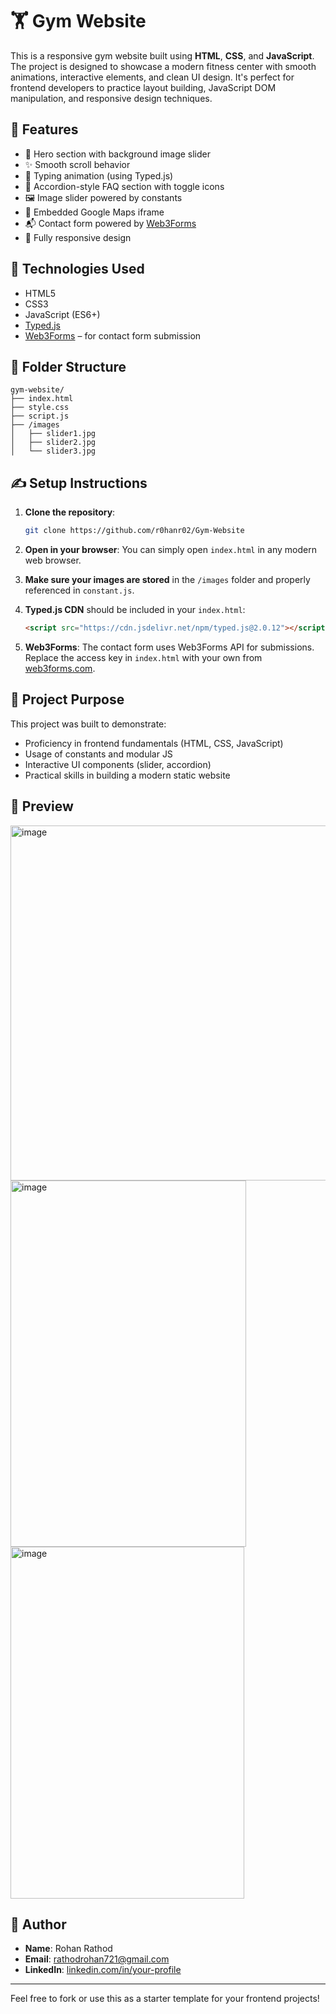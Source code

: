 # 🏋️ Gym Website

This is a responsive gym website built using **HTML**, **CSS**, and **JavaScript**. The project is designed to showcase a modern fitness center with smooth animations, interactive elements, and clean UI design. It's perfect for frontend developers to practice layout building, JavaScript DOM manipulation, and responsive design techniques.

## 🚀 Features

- 💪 Hero section with background image slider
- ✨ Smooth scroll behavior
- 🧠 Typing animation (using Typed.js)
- 📜 Accordion-style FAQ section with toggle icons
- 🖼️ Image slider powered by constants
- 📍 Embedded Google Maps iframe
- 📬 Contact form powered by [Web3Forms](https://web3forms.com/)
- 📱 Fully responsive design

## 🧰 Technologies Used

- HTML5
- CSS3
- JavaScript (ES6+)
- [Typed.js](https://github.com/mattboldt/typed.js)
- [Web3Forms](https://web3forms.com/) – for contact form submission

## 📁 Folder Structure

```
gym-website/
├── index.html
├── style.css
├── script.js
├── /images
│   ├── slider1.jpg
│   ├── slider2.jpg
│   └── slider3.jpg
```

## ✍️ Setup Instructions

1. **Clone the repository**:
   ```bash
   git clone https://github.com/r0hanr02/Gym-Website
   ```

2. **Open in your browser**:
   You can simply open `index.html` in any modern web browser.

3. **Make sure your images are stored** in the `/images` folder and properly referenced in `constant.js`.

4. **Typed.js CDN** should be included in your `index.html`:
   ```html
   <script src="https://cdn.jsdelivr.net/npm/typed.js@2.0.12"></script>
   ```

5. **Web3Forms**:
   The contact form uses Web3Forms API for submissions. Replace the access key in `index.html` with your own from [web3forms.com](https://web3forms.com/).

## 🎯 Project Purpose

This project was built to demonstrate:
- Proficiency in frontend fundamentals (HTML, CSS, JavaScript)
- Usage of constants and modular JS
- Interactive UI components (slider, accordion)
- Practical skills in building a modern static website

## 📸 Preview
<img width="1426" height="568" alt="image" src="https://github.com/user-attachments/assets/05dcf821-49e8-432d-9417-ee4ab5a2b8b6" />

<img width="377" height="586" alt="image" src="https://github.com/user-attachments/assets/c7b39c8e-6c83-447f-84b5-5f724f85918e" />

<img width="374" height="563" alt="image" src="https://github.com/user-attachments/assets/5b13a66f-b10c-473d-8e97-dc1f35fb330e" />




## 🪪 Author

- **Name**: Rohan Rathod
- **Email**: rathodrohan721@gmail.com
- **LinkedIn**: [linkedin.com/in/your-profile](https://linkedin.com)

---

Feel free to fork or use this as a starter template for your frontend projects!
